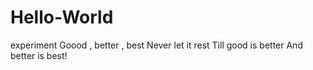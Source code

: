 # Hello-World
experiment
  Goood , better , best
  Never let it rest
  Till good is better
  And better is best!
